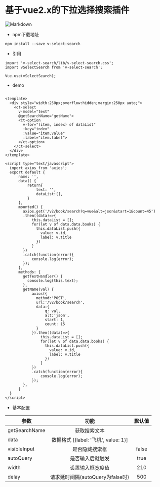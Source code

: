 # 基于vue2.x的下拉选择搜索插件
![Markdown](https://wanghuatong1988.github.io/v-select-search/examples/assets/demo.gif)
- npm下载地址
```
npm install --save v-select-search
```

- 引用
```
import 'v-select-search/lib/v-select-search.css';
import vSelectSearch from 'v-select-search';

Vue.use(vSelectSearch);
```

- demo
```

<template>
  <div style="width:250px;overflow:hidden;margin:250px auto;">
    <ct-select
      v-model="text"
      @getSearchName="getName">
      <ct-option
        v-for="(item, index) of dataList"
        :key="index"
        :value="item.value"
        :label="item.label">
      </ct-option>
    </ct-select>
  </div>
</template>

<script type="text/javascript">
  import axios from 'axios';
  export default {
      name: '',
      data() {
          return{
              text: '',
              dataList:[],
          }
      },
      mounted() {
        axios.get('/v2/book/search?q=vue&alt=json&start=1&count=45')
        .then((data)=>{
            this.dataList = [];
            for(let v of data.data.books) {
              this.dataList.push({
                value: v.id,
                label: v.title
              })
            }
        })
        .catch(function(error){
            console.log(error);
        });
      },
      methods: {
        getTextHandler() {
          console.log(this.text);
        },
        getName(val) {
            axios({
              method:'POST',
              url:'/v2/book/search',
              data:{
                  q: val,
                  alt:'json',
                  start: 1,
                  count: 15
              }
            }).then((data)=>{
                this.dataList = [];
                for(let v of data.data.books) {
                  this.dataList.push({
                    value: v.id,
                    label: v.title
                  })
                }
            })
            .catch(function(error){
                console.log(error);
            });
        },
      }
  }
</script>

```
- 基本配置


| 参数   |  功能  | 默认值|
| --------  | :----:  |:----:  |
| getSearchName     |   获取搜索文本    |  |
| data     |   数据格式 [{label: '飞机', value: 1}]    |  |
| visibleInput     |   是否隐藏搜索框   | false |
| autoQuery     |   是否输入后就触发    | true |
| width     |   设置输入框宽度值    | 210 |
| delay     |   请求延时间隔(autoQuery为false时)    | 500 |